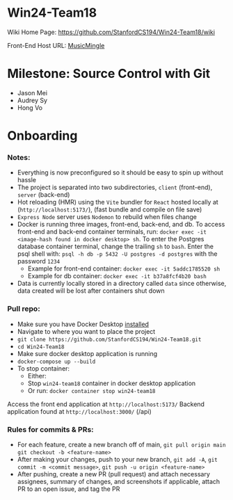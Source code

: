 # Win24-Team18

Wiki Home Page:
https://github.com/StanfordCS194/Win24-Team18/wiki

Front-End Host URL:
[MusicMingle](https://musicmingle-cabf2.web.app)

# Milestone: Source Control with Git
- Jason Mei
- Audrey Sy
- Hong Vo

# Onboarding

### Notes:
- Everything is now preconfigured so it should be easy to spin up without hassle
- The project is separated into two subdirectories, `client` (front-end), `server` (back-end)
- Hot reloading (HMR) using the `Vite` bundler for `React` hosted locally at (`http://localhost:5173/`), (fast bundle and compile on file save)
- `Express Node` server uses `Nodemon` to rebuild when files change
- Docker is running three images, front-end, back-end, and db. To access front-end and back-end container terminals, run:  `docker exec -it <image-hash found in docker desktop> sh`. To enter the Postgres database container terminal, change the trailing `sh` to `bash`. Enter the psql shell with: `psql -h db -p 5432 -U postgres -d postgres` with the password `1234`
  - Example for front-end container: `docker exec -it 5addc1785520 sh`
  - Example for db container: `docker exec -it b37a8fcf4b20 bash`
- Data is currently locally stored in a directory called `data` since otherwise, data created will be lost after containers shut down

### Pull repo:

-   Make sure you have Docker Desktop [installed](https://www.docker.com/products/docker-desktop/)
-   Navigate to where you want to place the project
-   `git clone https://github.com/StanfordCS194/Win24-Team18.git`
-   `cd Win24-Team18`
-   Make sure docker desktop application is running
-   `docker-compose up --build`
-   To stop container:
    -   Either:
    -   Stop `win24-team18` container in docker desktop application
    -   Or run: `docker container stop win24-team18`

Access the front end application at `http://localhost:5173/`
Backend application found at `http://localhost:3000/` (/api)

### Rules for commits & PRs:

-   For each feature, create a new branch off of main, `git pull origin main` `git checkout -b <feature-name>`
-   After making your changes, push to your new branch, `git add -A`, `git commit -m <commit message>`, `git push -u origin <feature-name>`
-   After pushing, create a new PR (pull request) and attach necessary assignees, summary of changes, and screenshots if applicable, attach PR to an open issue, and tag the PR
